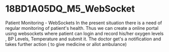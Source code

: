 # 18BD1A05DQ_M5_WebSocket
Patient Monitoring - WebSockets
In the present situation there is a need of regular monitoring of patient's health.
Thus we can create a online portal using websockets where patient can login and record
his/her oxygen levels , BP Levels, Temperature and submit it.
The doctor get's a notification and takes further action ( to give medicine or allot ambulance)
